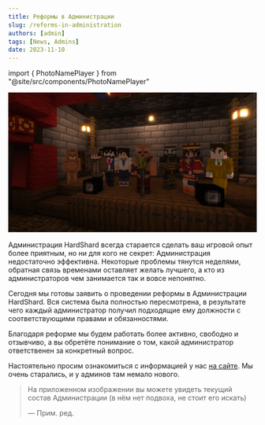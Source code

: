 ```yaml
---
title: Реформы в Администрации
slug: /reforms-in-administration
authors: [admin]
tags: [News, Admins]
date: 2023-11-10
---
```


import { PhotoNamePlayer } from "@site/src/components/PhotoNamePlayer"

![Администрация HardShard](./img/administraciya-hardshard.jpg)

Администрация HardShard всегда старается сделать ваш игровой опыт более приятным, но ни для кого не секрет: Администрация недостаточно эффективна. Некоторые проблемы тянутся неделями, обратная связь временами оставляет желать лучшего, а кто из администраторов чем занимается так и вовсе непонятно.

<!--truncate-->

Сегодня мы готовы заявить о проведении реформы в Администрации HardShard. Вся система была полностью пересмотрена, в результате чего каждый администратор получил подходящие ему должности с соответствующими правами и обязанностями.

Благодаря реформе мы будем работать более активно, свободно и отзывчиво, а вы обретёте понимание о том, какой администратор ответственен за конкретный вопрос.

Настоятельно просим ознакомиться с информацией у нас [на сайте](/docs/admins). Мы очень старались, и у админов там немало нового.

> На приложенном изображении вы можете увидеть текущий состав Администрации (в нём нет подвоха, не стоит его искать)
>
> — Прим. ред.